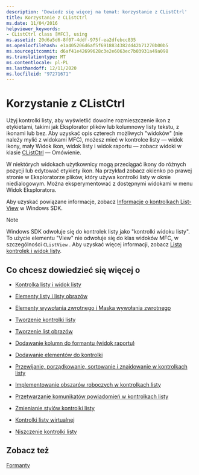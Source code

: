 ```yaml
---
description: 'Dowiedz się więcej na temat: korzystanie z CListCtrl'
title: Korzystanie z CListCtrl
ms.date: 11/04/2016
helpviewer_keywords:
- CListCtrl class [MFC], using
ms.assetid: 20d6a5d6-8f07-4ddf-975f-ea2dfebcc835
ms.openlocfilehash: e1a405206d6af5f6918834382dd42b71270b00b5
ms.sourcegitcommit: d6af41e42699628c3e2e6063ec7b03931a49a098
ms.translationtype: MT
ms.contentlocale: pl-PL
ms.lasthandoff: 12/11/2020
ms.locfileid: "97271671"
---
```

# <a name="using-clistctrl"></a>Korzystanie z CListCtrl

Użyj kontrolki listy, aby wyświetlić dowolne rozmieszczenie ikon z etykietami, takimi jak Eksplorator plików lub kolumnowy listy tekstu, z ikonami lub bez. Aby uzyskać opis czterech możliwych "widoków" (nie należy mylić z widokami MFC), możesz mieć w kontrolce listy — widok ikony, mały Widok ikon, widok listy i widok raportu — zobacz widoki w klasie [CListCtrl](../mfc/reference/clistctrl-class.md) — Omówienie.

W niektórych widokach użytkownicy mogą przeciągać ikony do różnych pozycji lub edytować etykiety ikon. Na przykład zobacz okienko po prawej stronie w Eksploratorze plików, który używa kontrolki listy w oknie niedialogowym. Można eksperymentować z dostępnymi widokami w menu Widok Eksploratora.

Aby uzyskać powiązane informacje, zobacz [Informacje o kontrolkach List-View](/windows/win32/Controls/list-view-controls-overview) w Windows SDK.

> [!NOTE]
> Windows SDK odwołuje się do kontrolek listy jako "kontrolki widoku listy". To użycie elementu "View" nie odwołuje się do klas widoków MFC, w szczególności `CListView` . Aby uzyskać więcej informacji, zobacz [Lista kontrolek i widok listy](../mfc/list-control-and-list-view.md).

## <a name="what-do-you-want-to-know-more-about"></a>Co chcesz dowiedzieć się więcej o

- [Kontrolka listy i widok listy](../mfc/list-control-and-list-view.md)

- [Elementy listy i listy obrazów](../mfc/list-items-and-image-lists.md)

- [Elementy wywołania zwrotnego i Maska wywołania zwrotnego](../mfc/callback-items-and-the-callback-mask.md)

- [Tworzenie kontrolki listy](../mfc/creating-the-list-control.md)

- [Tworzenie list obrazów](../mfc/creating-the-image-lists.md)

- [Dodawanie kolumn do formantu (widok raportu)](../mfc/adding-columns-to-the-control-report-view.md)

- [Dodawanie elementów do kontrolki](../mfc/adding-items-to-the-control.md)

- [Przewijanie, porządkowanie, sortowanie i znajdowanie w kontrolkach listy](../mfc/scrolling-arranging-sorting-and-finding-in-list-controls.md)

- [Implementowanie obszarów roboczych w kontrolkach listy](../mfc/implementing-working-areas-in-list-controls.md)

- [Przetwarzanie komunikatów powiadomień w kontrolkach listy](../mfc/processing-notification-messages-in-list-controls.md)

- [Zmienianie stylów kontrolki listy](../mfc/changing-list-control-styles.md)

- [Kontrolki listy wirtualnej](../mfc/virtual-list-controls.md)

- [Niszczenie kontrolki listy](../mfc/destroying-the-list-control.md)

## <a name="see-also"></a>Zobacz też

[Formanty](../mfc/controls-mfc.md)
